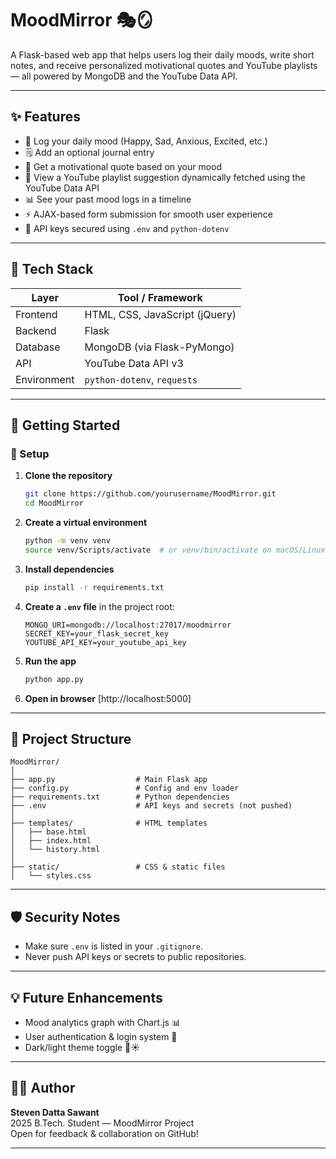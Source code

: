 # MoodMirror 🎭🪞

A Flask-based web app that helps users log their daily moods, write short notes, and receive personalized motivational quotes and YouTube playlists — all powered by MongoDB and the YouTube Data API.

---

## ✨ Features

- 📝 Log your daily mood (Happy, Sad, Anxious, Excited, etc.)
- 🗒️ Add an optional journal entry
- 💬 Get a motivational quote based on your mood
- 🎵 View a YouTube playlist suggestion dynamically fetched using the YouTube Data API
- 📊 See your past mood logs in a timeline
- ⚡ AJAX-based form submission for smooth user experience
- 🔐 API keys secured using `.env` and `python-dotenv`

---

## 🔧 Tech Stack

| Layer        | Tool / Framework             |
|-------------|-------------------------------|
| Frontend     | HTML, CSS, JavaScript (jQuery) |
| Backend      | Flask                         |
| Database     | MongoDB (via Flask-PyMongo)   |
| API          | YouTube Data API v3           |
| Environment  | `python-dotenv`, `requests`   |

---

## 🚀 Getting Started

### 🔨 Setup

1. **Clone the repository**
   ```bash
   git clone https://github.com/yourusername/MoodMirror.git
   cd MoodMirror
   ```

2. **Create a virtual environment**
   ```bash
   python -m venv venv
   source venv/Scripts/activate  # or venv/bin/activate on macOS/Linux
   ```

3. **Install dependencies**
   ```bash
   pip install -r requirements.txt
   ```

4. **Create a `.env` file** in the project root:
   ```
   MONGO_URI=mongodb://localhost:27017/moodmirror
   SECRET_KEY=your_flask_secret_key
   YOUTUBE_API_KEY=your_youtube_api_key
   ```

5. **Run the app**
   ```bash
   python app.py
   ```

6. **Open in browser**
   [http://localhost:5000]

---

## 📁 Project Structure

```
MoodMirror/
│
├── app.py                  # Main Flask app
├── config.py               # Config and env loader
├── requirements.txt        # Python dependencies
├── .env                    # API keys and secrets (not pushed)
│
├── templates/              # HTML templates
│   ├── base.html
│   ├── index.html
│   └── history.html
│
├── static/                 # CSS & static files
│   └── styles.css
```

---

## 🛡️ Security Notes

- Make sure `.env` is listed in your `.gitignore`.
- Never push API keys or secrets to public repositories.

---

## 💡 Future Enhancements

- Mood analytics graph with Chart.js 📊
- User authentication & login system 🔐
- Dark/light theme toggle 🌙☀️

---

## 👨‍💻 Author

**Steven Datta Sawant**  
2025 B.Tech. Student — MoodMirror Project  
Open for feedback & collaboration on GitHub!

---